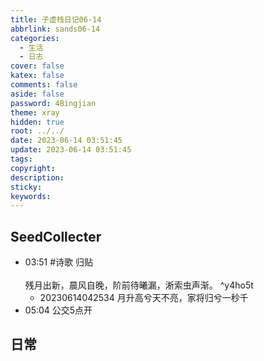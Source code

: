 ```yaml
---
title: 子虚栈日记06-14
abbrlink: sands06-14
categories:
  - 生活
  - 日志
cover: false
katex: false
comments: false
aside: false
password: 4Bingjian
theme: xray
hidden: true
root: ../../
date: 2023-06-14 03:51:45
update: 2023-06-14 03:51:45
tags:
copyright:
description:
sticky:
keywords:
---
```


## SeedCollecter
- 03:51 #诗歌 归贴<br><br>残月出新，晨风自晚，阶前待曦漏，淅索虫声渐。 ^y4ho5t
    - 20230614042534 月升高兮天不亮，家将归兮一秒千
- 05:04 公交5点开


## 日常